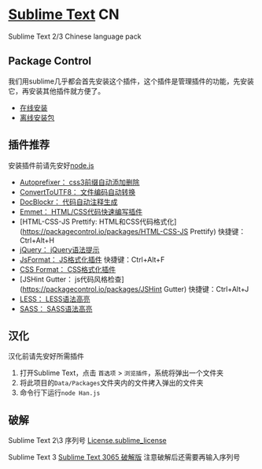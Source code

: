[Sublime Text](http://www.sublimetext.com/) CN
===============

Sublime Text 2/3 Chinese language pack

## Package Control ##

我们用sublime几乎都会首先安装这个插件，这个插件是管理插件的功能，先安装它，再安装其他插件就方便了。

- [在线安装](https://sublime.wbond.net/installation)
- [离线安装包](https://sublime.wbond.net/Package%20Control.sublime-package)

## 插件推荐 ##

安装插件前请先安好[node.js](http://nodejs.org/download/)

- [Autoprefixer：			css3前缀自动添加删除](https://packagecontrol.io/packages/Autoprefixer)
- [ConvertToUTF8：			文件编码自动转换](https://packagecontrol.io/packages/ConvertToUTF8)
- [DocBlockr：				代码自动注释生成](https://packagecontrol.io/packages/DocBlockr)
- [Emmet：					HTML/CSS代码快速编写插件](https://packagecontrol.io/packages/Emmet)
- [HTML-CSS-JS Prettify:	HTML和CSS代码格式化](https://packagecontrol.io/packages/HTML-CSS-JS Prettify)	快捷键：Ctrl+Alt+H
- [jQuery：					jQuery语法提示](https://packagecontrol.io/packages/jQuery)
- [JsFormat：				JS格式化插件](https://packagecontrol.io/packages/JsFormat)						快捷键：Ctrl+Alt+F
- [CSS Format：				CSS格式化插件](https://packagecontrol.io/packages/CSS%20Format)
- [JSHint Gutter：			js代码风格检查](https://packagecontrol.io/packages/JSHint Gutter)				快捷键：Ctrl+Alt+J
- [LESS：					LESS语法高亮](https://packagecontrol.io/packages/LESS)
- [SASS：					SASS语法高亮](https://packagecontrol.io/packages/SASS)

## 汉化 ##

汉化前请先安好所需插件

1. 打开Sublime Text，点击 `首选项` > `浏览插件`，系统将弹出一个文件夹
2. 将此项目的`Data/Packages`文件夹内的文件拷入弹出的文件夹
3. 命令行下运行`node Han.js`

## 破解 ##

Sublime Text 2\3 序列号 [License.sublime_license](Data/Settings/License.sublime_license)

Sublime Text 3 [Sublime Text 3065 破解版](http://pan.baidu.com/s/1gd26jXx#dir) 注意破解后还需要再输入序列号
